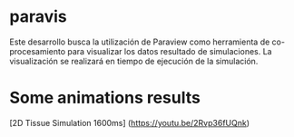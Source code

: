 # paravis
Este desarrollo busca la utilización de Paraview como herramienta de co-procesamiento para visualizar los datos resultado de simulaciones. La visualización se realizará en tiempo de ejecución de la simulación.

# Some animations results

[2D Tissue Simulation 1600ms] (https://youtu.be/2Rvp36fUQnk)
